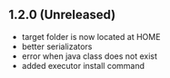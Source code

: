## 1.2.0 (Unreleased)

  - target folder is now located at HOME
  - better serializators
  - error when java class does not exist
  - added executor install command
